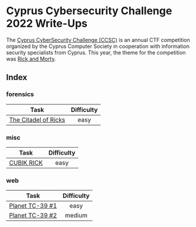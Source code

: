 # Cyprus Cybersecurity Challenge 2022 Write-Ups

The [Cyprus CyberSecurity Challenge (CCSC)](https://ccsc.org.cy/) is an annual CTF competition organized by the Cyprus Computer Society in cooperation with information security specialists from Cyprus. This year, the theme for the competition was [Rick and Morty](https://en.wikipedia.org/wiki/Rick_and_Morty).

## Index

### forensics

| Task                                                                | Difficulty       |
|---------------------------------------------------------------------|:----------------:|
| [The Citadel of Ricks](forensics/The%20Citadel%20of%20Ricks)        |        easy      |

### misc

| Task                                                                | Difficulty       |
|---------------------------------------------------------------------|:----------------:|
| [CUBIK RICK](misc/CUBIK%20RICK)                                     |        easy      |

### web

| Task                                                                | Difficulty       |
|---------------------------------------------------------------------|:----------------:|
| [Planet TC-39 #1](web/Planet%20TC-39%20%231)                          |        easy      |
| [Planet TC-39 #2](web/Planet%20TC-39%20%232)                          |       medium     |
